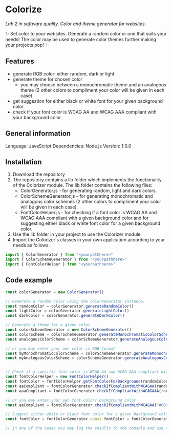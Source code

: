 # Colorize
_Lab 2 in software quality. Color and theme generator for websites._

✨ Set color to your websites. Generate a random color or one that suits your needs! The color may be used to generate color themes further making your projects pop! ✨

## Features
- generate RGB color: either random, dark or light
- generate theme for chosen color
  - you may choose between a monochromatic theme and an analogous theme (2 other colors to compliment your color will be given in each case)
- get suggestion for either black or white font for your given background color
- check if your font color is WCAG AA and WCAG AAA compliant with your background color

## General information
Language: JavaScript
Dependencies: Node.js
Version: 1.0.0

## Installation
1. Download the repository
2. The repository contains a lib folder which implements the functionality of the Colorizer module. The lib folder contains the following files:
    - ColorGenerator.js - for generating random, light and dark colors.
    - ColorSchemeGenerator.js - for generating monochromatic and analogous color schemes (2 other colors to compliment your color will be given in each case).
    - FontColorHelper.js - for checking if a font color is WCAG AA and WCAG AAA compliant with a given background color and for suggesting either black or white font color for a given background color.
3. Use the lib folder in your project to use the Colorizer module.
4. Import the Colorizer's classes in your own application according to your needs as follows:
```javascript
import { ColorGenerator } from "<yourpathhere>"
import { ColorSchemeGenerator } from "<yourpathhere>"
import { FontColorHelper } from "<yourpathhere>"
```


## Code example
```javascript
const colorGenerator = new ColorGenerator()

// Generate a random color using the colorGenerator instance.
const randomColor = colorGenerator.generateRandomColor()
const lightColor = colorGenerator.generateLightColor()
const darkColor = colorGenerator.generateDarkColor()

// Generate a theme for a given color.
const colorSchemeGenerator = new ColorSchemeGenerator()
const colorScheme = colorSchemeGenerator.generateMonochromaticColorScheme(darkColor)
const analogousColorScheme = colorSchemeGenerator.generateAnalogousColorScheme(lightColor)

// or you may enter your own color in RGB format
const myMonochromaticColorScheme = colorSchemeGenerator.generateMonochromaticColorScheme("rgb(200, 100, 0)")
const myAnalogousColorScheme = colorSchemeGenerator.generateAnalogousColorScheme("rgb(200, 100, 0)")


// Check if a specific font color is WCAG AA and WCAG AAA compliant with a specific background color.
const fontColorHelper = new FontColorHelper()
const fontColor = fontColorHelper.getFontColorForBackground(randomColor)
const aaCompliant = fontColorGenerator.checkIfCompliantWithWCAGAA(randomColor, fontColor)
const aaaCompliant = fontColorGenerator.checkIfCompliantWithWCAGAAA(randomColor, fontColor)

// or you may enter your own font color/ background color
const aaCompliant = fontColorGenerator.checkIfCompliantWithWCAGAA("#000000", "#ffffff")

// Suggest either white or black font color for a given background color.
const fontColor = fontColorGenerator.const fontColor = fontColorGenerator.suggestWhiteOrBlackFont(randomColor)

// In any of the cases you may log the results to the console and use the rgb values for your project.

```

